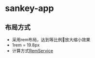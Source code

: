 # sankey-app

## 布局方式

* 采用rem布局，达到等比例放大缩小效果
* 1rem = 19.8px
* 计算方式[RemService](./src/app/share/services/rem/rem.service.ts)